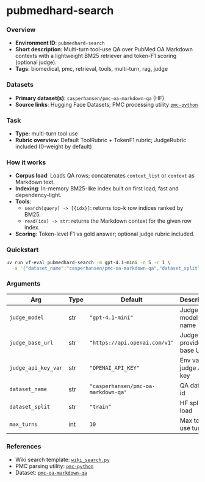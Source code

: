 # pubmedhard-search

### Overview
- **Environment ID**: `pubmedhard-search`
- **Short description**: Multi-turn tool-use QA over PubMed OA Markdown contexts with a lightweight BM25 retriever and token-F1 scoring (optional judge).
- **Tags**: biomedical, pmc, retrieval, tools, multi-turn, rag, judge

### Datasets
- **Primary dataset(s)**: `casperhansen/pmc-oa-markdown-qa` (HF)
- **Source links**: Hugging Face Datasets; PMC processing utility [`pmc-python`](https://github.com/casper-hansen/pmc-python)

### Task
- **Type**: multi-turn tool use
- **Rubric overview**: Default ToolRubric + TokenF1 rubric; JudgeRubric included (0-weight by default)

### How it works
- **Corpus load**: Loads QA rows; concatenates `context_list` or `context` as Markdown text.
- **Indexing**: In-memory BM25-like index built on first load; fast and dependency-light.
- **Tools**:
  - `search(query) -> [{idx}]`: returns top-k row indices ranked by BM25.
  - `read(idx) -> str`: returns the Markdown context for the given row index.
- **Scoring**: Token-level F1 vs gold answer; optional judge rubric included.

### Quickstart
```bash
uv run vf-eval pubmedhard-search -m gpt-4.1-mini -n 5 -r 1 \
  -a '{"dataset_name":"casperhansen/pmc-oa-markdown-qa","dataset_split":"train"}'
```

### Arguments
| Arg | Type | Default | Description |
| --- | ---- | ------- | ----------- |
| `judge_model` | str | `"gpt-4.1-mini"` | Judge model name |
| `judge_base_url` | str | `"https://api.openai.com/v1"` | Judge provider base URL |
| `judge_api_key_var` | str | `"OPENAI_API_KEY"` | Env var for judge API key |
| `dataset_name` | str | `"casperhansen/pmc-oa-markdown-qa"` | QA dataset id |
| `dataset_split` | str | `"train"` | HF split to load |
| `max_turns` | int | `10` | Max tool-use turns |

### References
- Wiki search template: [`wiki_search.py`](https://github.com/PrimeIntellect-ai/verifiers/blob/main/environments/wiki_search/wiki_search.py)
- PMC parsing utility: [`pmc-python`](https://github.com/casper-hansen/pmc-python)
- Dataset: [`pmc-oa-markdown-qa`](https://huggingface.co/datasets/casperhansen/pmc-oa-markdown-qa)


